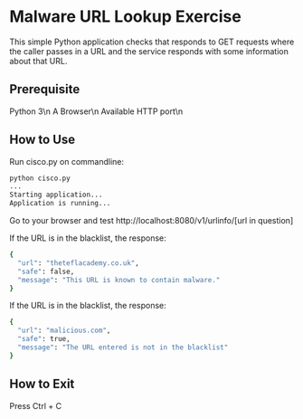# Malware URL Lookup Exercise

This simple Python application checks that responds to GET requests where the
caller passes in a URL and the service responds with some information about that URL.

## Prerequisite

Python 3\n
A Browser\n
Available HTTP port\n

## How to Use

Run cisco.py on commandline:

```bash
python cisco.py
...
Starting application...
Application is running...
```
Go to your browser and test http://localhost:8080/v1/urlinfo/[url in question]

If the URL is in the blacklist, the response:
```bash
{
  "url": "theteflacademy.co.uk",
  "safe": false,
  "message": "This URL is known to contain malware."
}
```

If the URL is in the blacklist, the response:
```bash
{
  "url": "malicious.com",
  "safe": true,
  "message": "The URL entered is not in the blacklist"
}
```

## How to Exit

Press Ctrl + C